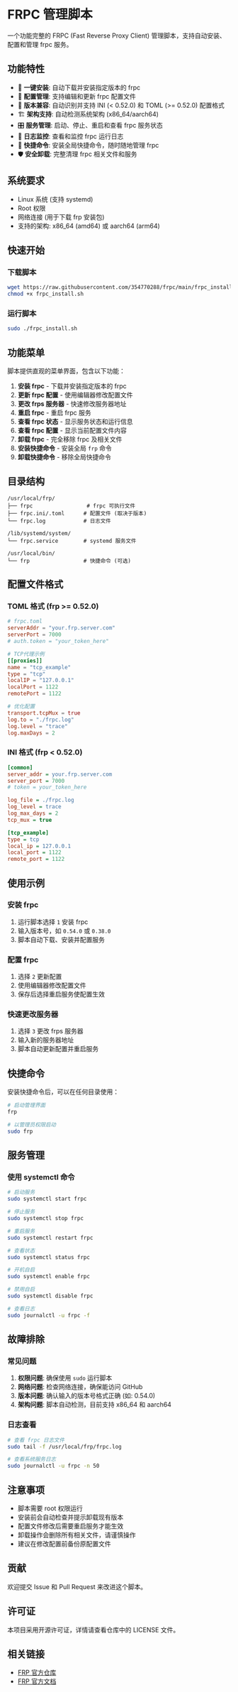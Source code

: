 # FRPC 管理脚本

一个功能完整的 FRPC (Fast Reverse Proxy Client) 管理脚本，支持自动安装、配置和管理 frpc 服务。

## 功能特性

- 🚀 **一键安装**: 自动下载并安装指定版本的 frpc
- 🔧 **配置管理**: 支持编辑和更新 frpc 配置文件
- 🔄 **版本兼容**: 自动识别并支持 INI (< 0.52.0) 和 TOML (>= 0.52.0) 配置格式
- 🏗️ **架构支持**: 自动检测系统架构 (x86_64/aarch64)
- 🎛️ **服务管理**: 启动、停止、重启和查看 frpc 服务状态
- 📝 **日志监控**: 查看和监控 frpc 运行日志
- 🔗 **快捷命令**: 安装全局快捷命令，随时随地管理 frpc
- 🛡️ **安全卸载**: 完整清理 frpc 相关文件和服务

## 系统要求

- Linux 系统 (支持 systemd)
- Root 权限
- 网络连接 (用于下载 frp 安装包)
- 支持的架构: x86_64 (amd64) 或 aarch64 (arm64)

## 快速开始

### 下载脚本

```bash
wget https://raw.githubusercontent.com/354770288/frpc/main/frpc_install.sh
chmod +x frpc_install.sh
```

### 运行脚本

```bash
sudo ./frpc_install.sh
```

## 功能菜单

脚本提供直观的菜单界面，包含以下功能：

1. **安装 frpc** - 下载并安装指定版本的 frpc
2. **更新 frpc 配置** - 使用编辑器修改配置文件
3. **更改 frps 服务器** - 快速修改服务器地址
4. **重启 frpc** - 重启 frpc 服务
5. **查看 frpc 状态** - 显示服务状态和运行信息
6. **查看 frpc 配置** - 显示当前配置文件内容
7. **卸载 frpc** - 完全移除 frpc 及相关文件
8. **安装快捷命令** - 安装全局 `frp` 命令
9. **卸载快捷命令** - 移除全局快捷命令

## 目录结构

```
/usr/local/frp/
├── frpc                 # frpc 可执行文件
├── frpc.ini/.toml      # 配置文件 (取决于版本)
└── frpc.log            # 日志文件

/lib/systemd/system/
└── frpc.service        # systemd 服务文件

/usr/local/bin/
└── frp                 # 快捷命令 (可选)
```

## 配置文件格式

### TOML 格式 (frp >= 0.52.0)

```toml
# frpc.toml
serverAddr = "your.frp.server.com"
serverPort = 7000
# auth.token = "your_token_here"

# TCP代理示例
[[proxies]]
name = "tcp_example"
type = "tcp"
localIP = "127.0.0.1"
localPort = 1122
remotePort = 1122

# 优化配置
transport.tcpMux = true
log.to = "./frpc.log"
log.level = "trace"
log.maxDays = 2
```

### INI 格式 (frp < 0.52.0)

```ini
[common]
server_addr = your.frp.server.com
server_port = 7000
# token = your_token_here

log_file = ./frpc.log
log_level = trace
log_max_days = 2
tcp_mux = true

[tcp_example]
type = tcp
local_ip = 127.0.0.1
local_port = 1122
remote_port = 1122
```

## 使用示例

### 安装 frpc

1. 运行脚本选择 `1` 安装 frpc
2. 输入版本号，如 `0.54.0` 或 `0.38.0`
3. 脚本自动下载、安装并配置服务

### 配置 frpc

1. 选择 `2` 更新配置
2. 使用编辑器修改配置文件
3. 保存后选择重启服务使配置生效

### 快速更改服务器

1. 选择 `3` 更改 frps 服务器
2. 输入新的服务器地址
3. 脚本自动更新配置并重启服务

## 快捷命令

安装快捷命令后，可以在任何目录使用：

```bash
# 启动管理界面
frp

# 以管理员权限启动
sudo frp
```

## 服务管理

### 使用 systemctl 命令

```bash
# 启动服务
sudo systemctl start frpc

# 停止服务
sudo systemctl stop frpc

# 重启服务
sudo systemctl restart frpc

# 查看状态
sudo systemctl status frpc

# 开机自启
sudo systemctl enable frpc

# 禁用自启
sudo systemctl disable frpc

# 查看日志
sudo journalctl -u frpc -f
```

## 故障排除

### 常见问题

1. **权限问题**: 确保使用 `sudo` 运行脚本
2. **网络问题**: 检查网络连接，确保能访问 GitHub
3. **版本问题**: 确认输入的版本号格式正确 (如: 0.54.0)
4. **架构问题**: 脚本自动检测，目前支持 x86_64 和 aarch64

### 日志查看

```bash
# 查看 frpc 日志文件
sudo tail -f /usr/local/frp/frpc.log

# 查看系统服务日志
sudo journalctl -u frpc -n 50
```

## 注意事项

- 脚本需要 root 权限运行
- 安装前会自动检查并提示卸载现有版本
- 配置文件修改后需要重启服务才能生效
- 卸载操作会删除所有相关文件，请谨慎操作
- 建议在修改配置前备份原配置文件

## 贡献

欢迎提交 Issue 和 Pull Request 来改进这个脚本。

## 许可证

本项目采用开源许可证，详情请查看仓库中的 LICENSE 文件。

## 相关链接

- [FRP 官方仓库](https://github.com/fatedier/frp)
- [FRP 官方文档](https://gofrp.org/)
